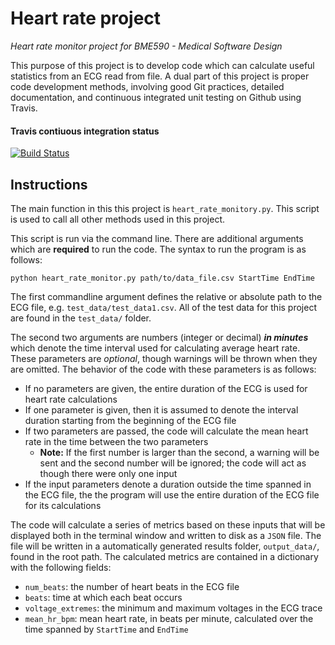 # Heart rate project
_Heart rate monitor project for BME590 - Medical Software Design_

This purpose of this project is to develop code which can calculate useful statistics from an ECG read from file. A dual part of this project is proper code development methods, involving good Git practices, detailed documentation, and continuous integrated unit testing on Github using Travis.

#### Travis contiuous integration status
[![Build Status](https://travis-ci.org/travis-ci/travis-web.svg?branch=master)](https://travis-ci.org/travis-ci/travis-web)

## Instructions
 The main function in this this project is ``heart_rate_monitory.py``. This script is used to call all other methods used in this project.
 
 This script is run via the command line. There are additional arguments which are **required** to run the code. The syntax to run the program is as follows:
 
 ``python heart_rate_monitor.py path/to/data_file.csv StartTime EndTime``
 
 The first commandline argument defines the relative or absolute path to the ECG file, e.g. ``test_data/test_data1.csv``. All of the test data for this project are found in the ``test_data/`` folder.
 
 The second two arguments are numbers (integer or decimal) **_in minutes_** which denote the time interval used for calculating average heart rate. These parameters are *optional*, though warnings will be thrown when they are omitted. The behavior of the code with these parameters is as follows:
 * If no parameters are given, the entire duration of the ECG is used for heart rate calculations
 * If one parameter is given, then it is assumed to denote the interval duration starting from the beginning of the ECG file
  * If two parameters are passed, the code will calculate the mean heart rate in the time between the two parameters
    * **Note:** If the first number is larger than the second, a warning will be sent and the second number will be ignored; the code will act as though there were only one input
 * If the input parameters denote a duration outside the time spanned in the ECG file, the the program will use the entire duration of the ECG file for its calculations
    
  The code will calculate a series of metrics based on these inputs that will be displayed both in the terminal window and written to disk as a ``JSON`` file. The file will be written in a automatically generated results folder, ``output_data/``, found in the root path. The calculated metrics are contained in a dictionary with the following fields:
  * ``num_beats``: the number of heart beats in the ECG file
  * ``beats``: time at which each beat occurs
  * ``voltage_extremes``: the minimum and maximum voltages in the ECG trace
  * ``mean_hr_bpm``: mean heart rate, in beats per minute, calculated over the time spanned by ``StartTime`` and ``EndTime``
